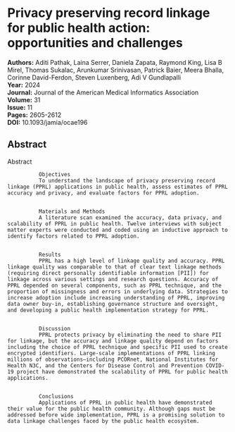 # Privacy preserving record linkage for public health action: opportunities and challenges

**Authors:** Aditi Pathak, Laina Serrer, Daniela Zapata, Raymond King, Lisa B Mirel, Thomas Sukalac, Arunkumar Srinivasan, Patrick Baier, Meera Bhalla, Corinne David-Ferdon, Steven Luxenberg, Adi V Gundlapalli  
**Year:** 2024  
**Journal:** Journal of the American Medical Informatics Association  
**Volume:** 31  
**Issue:** 11  
**Pages:** 2605-2612  
**DOI:** 10.1093/jamia/ocae196  

## Abstract
Abstract
            
              Objectives
              To understand the landscape of privacy preserving record linkage (PPRL) applications in public health, assess estimates of PPRL accuracy and privacy, and evaluate factors for PPRL adoption.
            
            
              Materials and Methods
              A literature scan examined the accuracy, data privacy, and scalability of PPRL in public health. Twelve interviews with subject matter experts were conducted and coded using an inductive approach to identify factors related to PPRL adoption.
            
            
              Results
              PPRL has a high level of linkage quality and accuracy. PPRL linkage quality was comparable to that of clear text linkage methods (requiring direct personally identifiable information [PII]) for linkage across various settings and research questions. Accuracy of PPRL depended on several components, such as PPRL technique, and the proportion of missingness and errors in underlying data. Strategies to increase adoption include increasing understanding of PPRL, improving data owner buy-in, establishing governance structure and oversight, and developing a public health implementation strategy for PPRL.
            
            
              Discussion
              PPRL protects privacy by eliminating the need to share PII for linkage, but the accuracy and linkage quality depend on factors including the choice of PPRL technique and specific PII used to create encrypted identifiers. Large-scale implementations of PPRL linking millions of observations—including PCORnet, National Institutes for Health N3C, and the Centers for Disease Control and Prevention COVID-19 project have demonstrated the scalability of PPRL for public health applications.
            
            
              Conclusions
              Applications of PPRL in public health have demonstrated their value for the public health community. Although gaps must be addressed before wide implementation, PPRL is a promising solution to data linkage challenges faced by the public health ecosystem.

